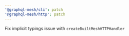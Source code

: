 ```yaml
---
'@graphql-mesh/cli': patch
'@graphql-mesh/http': patch
---
```


Fix implicit typings issue with `createBuiltMeshHTTPHandler`
